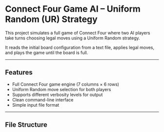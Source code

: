 # Connect Four Game AI – Uniform Random (UR) Strategy

This project simulates a full game of Connect Four where two AI players take turns choosing legal moves using a Uniform Random strategy.

It reads the initial board configuration from a text file, applies legal moves, and plays the game until the board is full.

---

## Features

- Full Connect Four game engine (7 columns × 6 rows)
- Uniform Random move selection for both players
- Supports different verbosity levels for output
- Clean command-line interface
- Simple input file format

---

## File Structure

